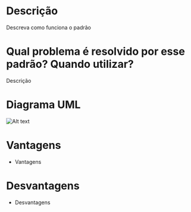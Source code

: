 # Descrição

Descreva como funciona o padrão

# Qual problema é resolvido por esse padrão? Quando utilizar?

Descrição

# Diagrama UML

![Alt text](https://purr.objects-us-east-1.dream.io/i/img_1844.jpg "a title")

# Vantagens

- Vantagens

# Desvantagens

- Desvantagens